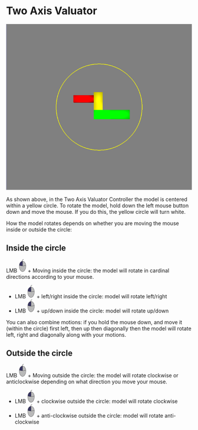 # Two Axis Valuator

![Screenshot showing the Two Axis Valuator Controller](images/two_axis_valuator.png)

As shown above, in the Two Axis Valuator Controller the model is centered within a yellow circle. To rotate the model, hold down the left mouse button down and move the mouse. If you do this, the yellow circle will turn white.

How the model rotates depends on whether you are moving the mouse inside or outside the circle:

## Inside the circle
<span class="instruction">LMB ![Left Mouse Button](images/LMB_click.png) + Moving inside the circle</span>: the model will rotate in cardinal directions according to your mouse.

- <span class="instruction">LMB ![Left Mouse Button](images/LMB_click.png) + left/right inside the circle</span>: model will rotate left/right
- <span class="instruction">LMB ![Left Mouse Button](images/LMB_click.png) + up/down inside the circle</span>: model will rotate up/down

You can also combine motions: if you hold the mouse down, and move it (within the circle) first left, then up then diagonally then the model will rotate left, right and diagonally along with your motions. 

## Outside the circle
<span class="instruction">LMB ![Left Mouse Button](images/LMB_click.png) + Moving outside the circle</span>: the model will rotate clockwise or anticlockwise depending on what direction you move your mouse.

- <span class="instruction">LMB ![Left Mouse Button](images/LMB_click.png) + clockwise outside the circle</span>: model will rotate clockwise
- <span class="instruction">LMB ![Left Mouse Button](images/LMB_click.png) + anti-clockwise outside the circle</span>: model will rotate anti-clockwise
